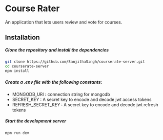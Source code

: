 # Course Rater

An application that lets users review and vote for courses.

## Installation

##### Clone the repository and install the dependencies

```sh
git clone https://github.com/SanjithaSingh/courserate-server.git
cd courserate-server
npm install
```

##### Create a .env file with the following constants:

- MONGODB_URI : connection string for mongodb
- SECRET_KEY : A secret key to encode and decode jwt access tokens
- REFRESH_SECRET_KEY : A secret key to encode and decode jwt refresh tokens

##### Start the development server

```sh
npm run dev
```
